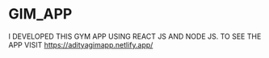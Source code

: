 # GIM_APP
I DEVELOPED THIS GYM APP USING REACT JS AND NODE JS. TO SEE THE APP VISIT https://adityagimapp.netlify.app/
